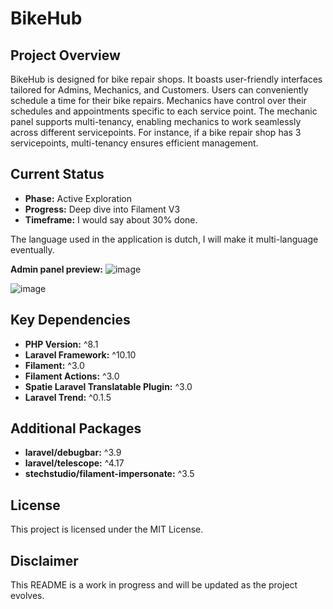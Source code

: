 # BikeHub

## Project Overview

BikeHub is designed for bike repair shops. It boasts user-friendly interfaces tailored for Admins, Mechanics, and Customers. Users can conveniently schedule a time for their bike repairs. Mechanics have control over their schedules and appointments specific to each service point. The mechanic panel supports multi-tenancy, enabling mechanics to work seamlessly across different servicepoints. For instance, if a bike repair shop has 3 servicepoints, multi-tenancy ensures efficient management.

## Current Status

- **Phase:** Active Exploration
- **Progress:** Deep dive into Filament V3
- **Timeframe:** I would say about 30% done.

The language used in the application is dutch, I will make it multi-language eventually.

**Admin panel preview:**
![image](https://github.com/minuut/BikeHub/assets/70378641/a0bfd712-03dc-4d46-8368-3b0b133d795f)

![image](https://github.com/minuut/BikeHub/assets/70378641/3a56e651-fe30-4930-ba37-d09c0d589ef8)




## Key Dependencies

- **PHP Version:** ^8.1
- **Laravel Framework:** ^10.10
- **Filament:** ^3.0
- **Filament Actions:** ^3.0
- **Spatie Laravel Translatable Plugin:** ^3.0
- **Laravel Trend:** ^0.1.5

## Additional Packages

- **laravel/debugbar:** ^3.9
- **laravel/telescope:** ^4.17
- **stechstudio/filament-impersonate:** ^3.5

## License

This project is licensed under the MIT License.

## Disclaimer

This README is a work in progress and will be updated as the project evolves.
